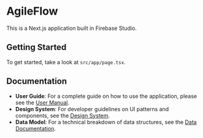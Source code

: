 # AgileFlow

This is a Next.js application built in Firebase Studio.

## Getting Started

To get started, take a look at `src/app/page.tsx`.

## Documentation

- **User Guide**: For a complete guide on how to use the application, please see the [User Manual](docs/user-manual.md).
- **Design System**: For developer guidelines on UI patterns and components, see the [Design System](docs/design-system.md).
- **Data Model**: For a technical breakdown of data structures, see the [Data Documentation](docs/data-documentation.md).
